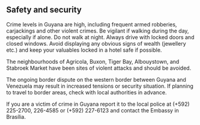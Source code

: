 ## Safety and security

Crime levels in Guyana are high, including frequent armed robberies, carjackings and other violent crimes. Be vigilant if walking during the day, especially if alone. Do not walk at night. Always drive with locked doors and closed windows. Avoid displaying any obvious signs of wealth (jewellery etc.) and keep your valuables locked in a hotel safe if possible.

The neighbourhoods of Agricola, Buxon, Tiger Bay, Albouystown, and Stabroek Market have been sites of violent attacks and should be avoided.

The ongoing border dispute on the western border between Guyana and Venezuela may result in increased tensions or security situation. If planning to travel to border areas, check with local authorities in advance.

If you are a victim of crime in Guyana report it to the local police at (+592) 225-2700, 226-4585 or (+592) 227-6123 and contact the Embassy in Brasília.